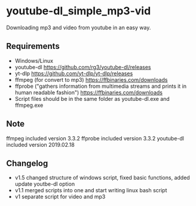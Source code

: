 # youtube-dl_simple_mp3-vid

Downloading mp3 and video from youtube in an easy way.

## Requirements

- Windows/Linux
- youtube-dl <https://github.com/rg3/youtube-dl/releases>
- yt-dlp <https://github.com/yt-dlp/yt-dlp/releases>
- ffmpeg (for convert to mp3) <https://ffbinaries.com/downloads>
- ffprobe ("gathers information from multimedia streams and prints it in human readable fashion") <https://ffbinaries.com/downloads>
- Script files should be in the same folder as youtube-dl.exe and ffmpeg.exe

## Note

ffmpeg included version 3.3.2
ffprobe included version 3.3.2
youtube-dl included version 2019.02.18

## Changelog

- v1.5 changed structure of windows script, fixed basic functions, added update youtbe-dl option
- v1.1 merged scripts into one and start writing linux bash script
- v1 separate script for video and mp3
